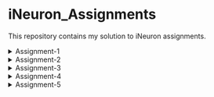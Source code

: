 # iNeuron_Assignments
This repository contains my solution to iNeuron assignments.
<details>
<summary>Assignment-1</summary>
<ul>  
    <li> <a href="https://github.com/MothishMC/iNeuron_Assignments/blob/main/1.1_numbers.py">Qn.1</a>
    <li><a href="https://github.com/MothishMC/iNeuron_Assignments/blob/main/1.2_reverse_names.py">Qn.2</a>
    <li><a href="https://github.com/MothishMC/iNeuron_Assignments/blob/main/1.3_sphere_volume.py">Qn.3</a>
</ul>        
</details>
<details>
<summary>Assignment-2</summary>

    + mothish
    + markdown list 2
</details>
<details>
<summary>Assignment-3</summary>

    + markdown list 1
    + markdown list 2
</details>
<details>
<summary>Assignment-4</summary>

    + markdown list 1
    + markdown list 2
</details>
<details>
<summary>Assignment-5</summary>

    + markdown list 1
    + markdown list 2
</details>
